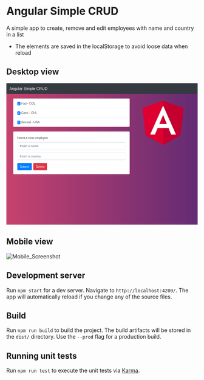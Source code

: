 # Angular Simple CRUD

A simple app to create, remove and edit employees with name and country in a list

- The elements are saved in the localStorage to avoid loose data when reload

## Desktop view

![Desktop_Screenshot](./desktop_screenshoot.png)

## Mobile view

![Mobile_Screenshot](./mobile_screenshoot.png)

## Development server

Run `npm start` for a dev server. Navigate to `http://localhost:4200/`. The app will automatically reload if you change any of the source files.

## Build

Run `npm run build` to build the project. The build artifacts will be stored in the `dist/` directory. Use the `--prod` flag for a production build.

## Running unit tests

Run `npm run test` to execute the unit tests via [Karma](https://karma-runner.github.io).

